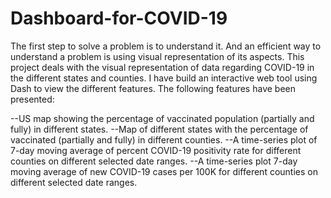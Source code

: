 # Dashboard-for-COVID-19

The first step to solve a problem is to understand it. And an efficient way to understand a problem is using visual representation of its aspects. This project deals with the visual representation of data regarding COVID-19 in the different states and counties. I have build an interactive web tool using Dash to view the different features. The following features have been presented:

--US map showing the percentage of vaccinated population (partially and fully) in different states.
--Map of different states with the percentage of vaccinated (partially and fully) in different counties.
--A time-series plot of 7-day moving average of percent COVID-19 positivity rate for different counties on different selected date ranges.
--A time-series plot 7-day moving average of new COVID-19 cases per 100K for different counties on different selected date ranges.
